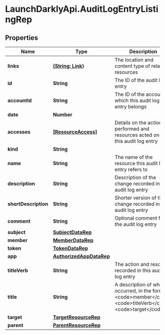 # LaunchDarklyApi.AuditLogEntryListingRep

## Properties

Name | Type | Description | Notes
------------ | ------------- | ------------- | -------------
**links** | [**{String: Link}**](Link.md) | The location and content type of related resources | 
**id** | **String** | The ID of the audit log entry | 
**accountId** | **String** | The ID of the account to which this audit log entry belongs | 
**date** | **Number** |  | 
**accesses** | [**[ResourceAccess]**](ResourceAccess.md) | Details on the actions performed and resources acted on in this audit log entry | 
**kind** | **String** |  | 
**name** | **String** | The name of the resource this audit log entry refers to | 
**description** | **String** | Description of the change recorded in the audit log entry | 
**shortDescription** | **String** | Shorter version of the change recorded in the audit log entry | 
**comment** | **String** | Optional comment for the audit log entry | [optional] 
**subject** | [**SubjectDataRep**](SubjectDataRep.md) |  | [optional] 
**member** | [**MemberDataRep**](MemberDataRep.md) |  | [optional] 
**token** | [**TokenDataRep**](TokenDataRep.md) |  | [optional] 
**app** | [**AuthorizedAppDataRep**](AuthorizedAppDataRep.md) |  | [optional] 
**titleVerb** | **String** | The action and resource recorded in this audit log entry | [optional] 
**title** | **String** | A description of what occurred, in the format &lt;code&gt;member&lt;/code&gt; &lt;code&gt;titleVerb&lt;/code&gt; &lt;code&gt;target&lt;/code&gt; | [optional] 
**target** | [**TargetResourceRep**](TargetResourceRep.md) |  | [optional] 
**parent** | [**ParentResourceRep**](ParentResourceRep.md) |  | [optional] 


